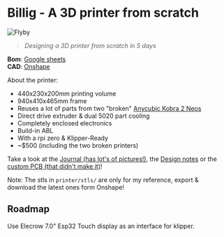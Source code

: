 # Billig - A 3D printer from scratch

![Flyby](/assets/building/videos/flyby.gif)

> *Designing a 3D printer from scratch in 5 days*

**Bom**: [Google sheets](https://docs.google.com/spreadsheets/d/1451xPwitG2cd0BywjLuyT1Flae_F1tCVU7JKSqZtRoc/edit?usp=sharing)  
**CAD**: [Onshape](https://cad.onshape.com/documents/d0a1f0aa5ccbfda89a60ed00/w/724bd13dc87be16ac72aafeb/e/c63896b50a2324a549602fe6?renderMode=0&uiState=67f44fca4d37325097df6c3a)

About the printer:

- 440x230x200mm printing volume
- 940x410x465mm frame
- Reuses a lot of parts from two "broken" [Anycubic Kobra 2 Neos](https://de.anycubic.com/products/kobra-2-neo)
- Direct drive extruder & dual 5020 part cooling
- Completely enclosed electronics
- Build-in ABL
- With a rpi zero & Klipper-Ready
- ~$500 (including the two broken printers)

Take a look at the [Journal (has lot's of pictures!)](JOURNAL.md), the [Design notes](notes.md) or the [custom PCB (that didn't make it)](pcb/readme.md)!

Note: The stls in `printer/stls/` are only for my reference, export & download the latest ones form Onshape!

## Roadmap

Use Elecrow 7.0" Esp32 Touch display as an interface for klipper.
